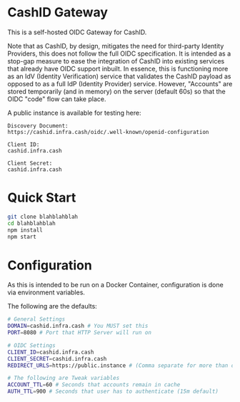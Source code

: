 # CashID Gateway

This is a self-hosted OIDC Gateway for CashID.

Note that as CashID, by design, mitigates the need for third-party Identity Providers, this does not follow the full OIDC specification. It is intended as a stop-gap measure to ease the integration of CashID into existing services that already have OIDC support inbuilt. In essence, this is functioning more as an IdV (Identity Verification) service that validates the CashID payload as opposed to as a full IdP (Identity Provider) service. However, "Accounts" are stored temporarily (and in memory) on the server (default 60s) so that the OIDC "code" flow can take place.

A public instance is available for testing here:

```
Discovery Document:
https://cashid.infra.cash/oidc/.well-known/openid-configuration

Client ID:
cashid.infra.cash

Client Secret:
cashid.infra.cash
```

# Quick Start



```sh
git clone blahblahblah
cd blahblahblah
npm install
npm start
```

# Configuration

As this is intended to be run on a Docker Container, configuration is done via environment variables.

The following are the defaults:

```sh
# General Settings
DOMAIN=cashid.infra.cash # You MUST set this
PORT=8080 # Port that HTTP Server will run on

# OIDC Settings
CLIENT_ID=cashid.infra.cash
CLIENT_SECRET=cashid.infra.cash
REDIRECT_URLS=https://public.instance # (Comma separate for more than one)

# The following are Tweak variables
ACCOUNT_TTL=60 # Seconds that accounts remain in cache
AUTH_TTL=900 # Seconds that user has to authenticate (15m default)
```
